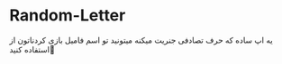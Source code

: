 # Random-Letter
یه اپ ساده که حرف تصادفی جنریت میکنه
میتونید تو اسم فامیل بازی کردناتون از استفاده کنید🙂
